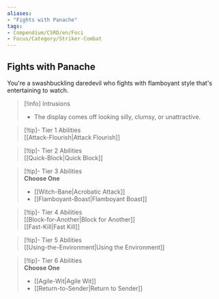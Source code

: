 ```yaml
---
aliases:
- "Fights with Panache"
tags:
- Compendium/CSRD/en/Foci
- Focus/Category/Striker-Combat
---
```


  
## Fights with Panache  
You're a swashbuckling daredevil who fights with flamboyant style that's entertaining to watch.  

>[!info] Intrusions  
>- The display comes off looking silly, clumsy, or unattractive.  


>[!tip]- Tier 1 Abilities  
> [[Attack-Flourish|Attack Flourish]]  


>[!tip]- Tier 2 Abilities  
> [[Quick-Block|Quick Block]]  


>[!tip]- Tier 3 Abilities  
> **Choose One**  
>- [[Witch-Bane|Acrobatic Attack]]  
>- [[Flamboyant-Boast|Flamboyant Boast]]  


>[!tip]- Tier 4 Abilities  
> [[Block-for-Another|Block for Another]]  
> [[Fast-Kill|Fast Kill]]  


>[!tip]- Tier 5 Abilities  
> [[Using-the-Environment|Using the Environment]]  


>[!tip]- Tier 6 Abilities  
> **Choose One**  
>- [[Agile-Wit|Agile Wit]]  
>- [[Return-to-Sender|Return to Sender]]